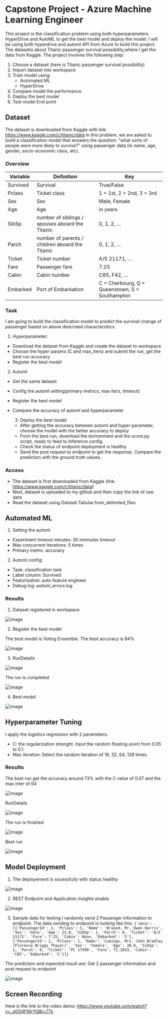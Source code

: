 # Capstone Project - Azure Machine Learning Engineer

This project is the classification problem using both hyperparameters HyperDrive and AutoML to get the best model and deploy the model. I will be using both hyperdrive and automl API from Azure to build this project. The datasetis about Titanic passenger survival possibility,where I get the data from Kaggle. The project involves the following step:
1. Choose a dataset (here is Titanic passenger survival possibility)
2. Import dataset into workspace
3. Train model using:
    - Automated ML
    - HyperDrive
4. Compare model the performance
5. Deploy the best model
6. Test model End point

## Dataset
The dataset is downloaded from Kaggle with link: https://www.kaggle.com/c/titanic/data
In this problem, we are asked to build a classification model that answers the question: "what sorts of people were more likely to survive?" using passenger data (ie name, age, gender, socio-economic class, etc).

### Overview
|Variable|	Definition|	Key|
|--------|------------|----|
|Survived|	Survival|	True/False|
|Pclass|	Ticket class|	1 = 1st, 2 = 2nd, 3 = 3rd|
|Sex|	Sex| Male, Female|	
|Age|	Age| in years| 20, 25, 40, ...|	
|SibSp|	number of siblings / spouses aboard the Titanic| 0, 1, 2, ...|	
|Parch|	number of parents / children aboard the Titanic	| 0, 1, 2, ...|
|Ticket|	Ticket number|A/5 21171, ...|
|Fare|	Passenger fare| 7.25|	
|Cabin|	Cabin number| C85, F42, ...|	
|Embarked|	Port of Embarkation|	C = Cherbourg, Q = Queenstown, S = Southampton|

### Task
I am going to build the classification model to predict the survival change of passenger based on above descrised characteristics.
1. Hyperparameter:
- Download the dataset from Kaggle and create the dataset to workspace
- Choose the hyper params (C and max_iters) and submit the run, get the best run accuracy
- Register the best model

2. Automl
- Get the same dataset
- Config the automl setting(primary metrics, max iters, timeout)
- Register the best model
- Compare the accuracy of automl and hyperparameter

  3. Deploy the best model
  - After getting the accuracy between automl and hyper parameter, choose the model with the better accuracy to deploy
  - From the best run, download the enrironment and the score.py script, ready to feed to Inference config.
  - Check the status of endpoint deployment is healthy
  - Send the post request to endpoint to get the response. Compare the prediction with the ground truth values.

### Access
- The dataset is first downloaded from Kaggle (link: https://www.kaggle.com/c/titanic/data)
- Next, dataset is uploaded to my github and then copy the link of raw data
- Read the dataset using Dataset.Tabular.from_delimited_files

## Automated ML
1. Setting the automl
- Experiment timeout minutes: 30 minnutes timeout
- Max concurrent iterations: 5 times
- Primary metric: accuracy

2. Automl config:
- Task: classification task
- Label column: Survived
- Featurization: auto feature engineer
- Debug log: automl_errors.log

### Results
1. Dataset registered in workspace

![image](https://github.com/user-attachments/assets/91d70308-3d3f-4b6a-832e-ceb9e595cda7)




2. Register the best model

The best model is Voting Ensemble. The best accuracy is 84%

![image](https://github.com/user-attachments/assets/ea648095-b39c-4a1e-a7b1-312d252b82d5)





3. RunDetails

![image](https://github.com/user-attachments/assets/464e9c87-9530-4381-abac-a751dd2e6c74)

The run is completed

![image](https://github.com/user-attachments/assets/e9e76d37-6402-4652-8e22-be942c2343c8)


4. Best model

![image](https://github.com/user-attachments/assets/37cbd702-eb4c-4863-8c37-23bb8c85d895)






## Hyperparameter Tuning
I apply the logistics regression with 2 parameters:
- C: the regularization strenght. Input the random floating-point from 0.05 to 0.1.
- Max iteration: Select the random iteration of 16, 32, 64, 128 times.

### Results
The best run get the accuracy around 73% with the C value of 0.07 and the max inter of 64

![image](https://github.com/user-attachments/assets/858b0df9-2914-4f8a-8934-53857f34fa36)




RunDetails

![image](https://github.com/user-attachments/assets/0b588484-3a09-46dd-8b47-51bce7f9632c)

The run is finished

![image](https://github.com/user-attachments/assets/5ef77094-a9cc-461c-b8ca-ce144b282cdf)

Best run

![image](https://github.com/user-attachments/assets/6f0f3025-1c03-4226-aaf2-4ec05a0db3ea)




## Model Deployment
1. The deployement is sucessfully with status healthy

![image](https://github.com/user-attachments/assets/8951bf41-70ff-43c7-9555-fd033cdea6cc)




2. REST Endpoint and Application insights enable

![image](https://github.com/user-attachments/assets/f4008cff-e2d1-4d0e-af0a-c5855124c485)




3. Sample data for testing
I randomly send 2 Passenger information to endpoint. The data sending to endpoint is looking like this:
`{'data':
[{'PassengerId': 1, 'Pclass': 3, 'Name': 'Braund, Mr. Owen Harris', 'Sex': 'male', 'Age': 22.0, 'SibSp': 1, 'Parch': 0, 'Ticket': 'A/5 21171', 'Fare': 7.25, 'Cabin': None, 'Embarked': 'S'},
{'PassengerId': 2, 'Pclass': 1, 'Name': 'Cumings, Mrs. John Bradley (Florence Briggs Thayer)', 'Sex': 'female', 'Age': 38.0, 'SibSp': 1, 'Parch': 0, 'Ticket': 'PC 17599', 'Fare': 71.2833, 'Cabin': 'C85', 'Embarked': 'C'}]}`


The prediction and expected result are:
Get 2 passenger information and post request to endpoint

![image](https://github.com/user-attachments/assets/1e55564b-ec5e-43f6-ad6b-6f29d4ba034d)



## Screen Recording
Here is the link to the video demo: https://www.youtube.com/watch?v=_pD04FNIrYQ&t=77s

